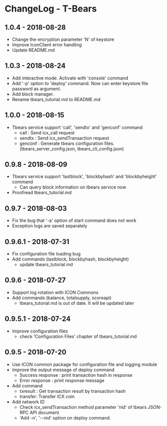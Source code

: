 # ChangeLog - T-Bears

## 1.0.4 - 2018-08-28
* Change the encryption parameter 'N' of keystore
* Improve IconClient error handling
* Update README.md

## 1.0.3 - 2018-08-24
* Add interactive mode. Activate with 'console' command
* Add '-p' option to 'deploy' command. Now can enter keystore file password as argument.
* Add block manager. 
* Rename tbears_tutorial.md to README.md

## 1.0.0 - 2018-08-15
* Tbears service support 'call', 'sendtx' and 'genconf' command
    * call : Send icx_call request
    * sendtx : Send icx_sendTransaction request
    * genconf : Generate tbears configuration files. (tbears_server_config.json, tbears_cli_config.json)

## 0.9.8 - 2018-08-09
* Tbears service support 'lastblock', 'blockbyhash' and 'blockbyheight' command
    * Can query block information on tbears service now
* Proofread tbears_tutorial.md

## 0.9.7 - 2018-08-03
* Fix the bug that '-a' option of start command does not work
* Exception logs are saved separately

## 0.9.6.1 - 2018-07-31

* Fix configuration file loading bug
* Add commands (lastblock, blockbyhash, blockbyheight)
    * update tbears_tutorial.md
   
## 0.9.6 - 2018-07-27

* Support log rotation with ICON Commons
* Add commands (balance, totalsupply, scoreapi)
    * tbears_tutorial.md is out of date. It will be updated later

## 0.9.5.1 - 2018-07-24

* Improve configuration files
    * check 'Configuration Files' chapter of tbears_tutorial.md

## 0.9.5 - 2018-07-20

* Use ICON common package for configuration file and logging module
* Improve the output message of deploy command
    * Success response : print transaction hash in response
    * Error response : print response message
* Add command
    * txresult : Get transaction result by transaction hash
    * transfer: Transfer ICX coin
* Add network ID
    *  Check icx_sendTransaction method parameter 'nid' of tbears JSON-RPC API document
    * 'Add -n', '--nid' option on deploy command.
